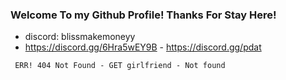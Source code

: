 ### Welcome To my Github Profile! Thanks For Stay Here!
- discord: blissmakemoneyy
- https://discord.gg/6Hra5wEY9B - https://discord.gg/pdat
```
 ERR! 404 Not Found - GET girlfriend - Not found
 ```
